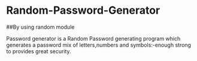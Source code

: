 # Random-Password-Generator
##By using random module

Password generator is a Random Password generating program which generates a password mix of letters,numbers and symbols:-enough strong to provides great security.
